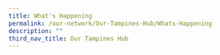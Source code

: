 ```yaml
---
title: What's Happening
permalink: /our-network/Our-Tampines-Hub/Whats-Happening
description: ""
third_nav_title: Our Tampines Hub
---
```

